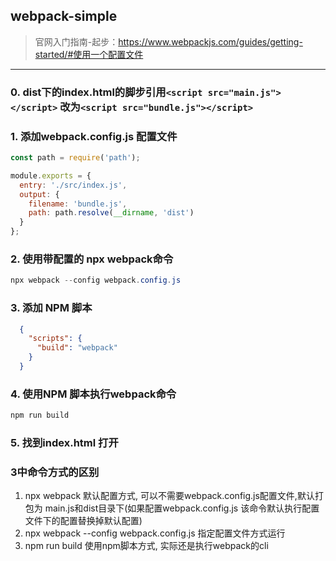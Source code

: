 ## webpack-simple 

>官网入门指南-起步：https://www.webpackjs.com/guides/getting-started/#使用一个配置文件
----
### 0. dist下的index.html的脚步引用`<script src="main.js"></script>` 改为`<script src="bundle.js"></script>`
### 1. 添加webpack.config.js 配置文件
``` js
const path = require('path');

module.exports = {
  entry: './src/index.js',
  output: {
    filename: 'bundle.js',
    path: path.resolve(__dirname, 'dist')
  }
};
```
### 2. 使用带配置的 npx webpack命令
``` ps1
npx webpack --config webpack.config.js
```
### 3. 添加 NPM 脚本
``` json
  {
    "scripts": {
      "build": "webpack"
    }
  }

```

### 4. 使用NPM 脚本执行webpack命令

``` ps1
npm run build
```
### 5.  找到index.html 打开

### 3中命令方式的区别
1. npx webpack 默认配置方式, 可以不需要webpack.config.js配置文件,默认打包为 main.js和dist目录下(如果配置webpack.config.js 该命令默认执行配置文件下的配置替换掉默认配置)
2. npx webpack --config webpack.config.js 指定配置文件方式运行
3. npm run build 使用npm脚本方式, 实际还是执行webpack的cli